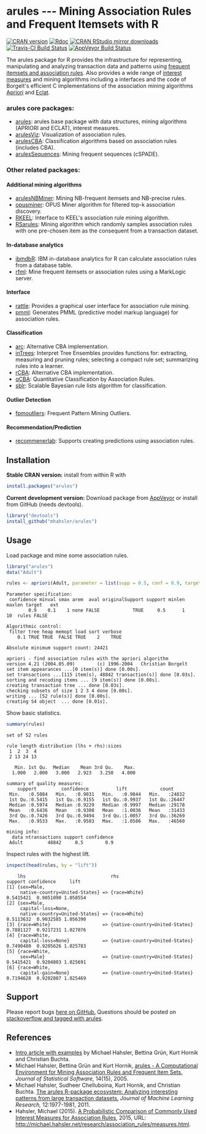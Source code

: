 # arules --- Mining Association Rules and Frequent Itemsets with R

[![CRAN version](http://www.r-pkg.org/badges/version/arules)](https://cran.r-project.org/package=arules)
 [![Rdoc](http://www.rdocumentation.org/badges/version/arules)](http://www.rdocumentation.org/packages/arules) 
[![CRAN RStudio mirror downloads](http://cranlogs.r-pkg.org/badges/arules)](https://cran.r-project.org/package=arules)
[![Travis-CI Build Status](https://travis-ci.org/mhahsler/arules.svg?branch=master)](https://travis-ci.org/mhahsler/arules)
[![AppVeyor Build Status](https://ci.appveyor.com/api/projects/status/github/mhahsler/arules?branch=master&svg=true)](https://ci.appveyor.com/project/mhahsler/arules)

The arules package for R provides the infrastructure for representing,
manipulating and analyzing transaction data and patterns
using [frequent itemsets and association rules](https://en.wikipedia.org/wiki/Association_rule_learning). Also provides a wide range of 
[interest measures](https://michael.hahsler.net/research/association_rules/measures.html) and mining algorithms including a interfaces and the code of
Borgelt's efficient C implementations of the association mining algorithms [Apriori](http://www.borgelt.net/apriori.html) and [Eclat](http://www.borgelt.net/eclat.html).

### arules core packages: 

* [arules](https://cran.r-project.org/package=arules): arules base package with data structures, mining algorithms (APRIORI and ECLAT), interest measures. 
* [arulesViz](https://cran.r-project.org/package=arulesViz): Visualization of association rules. 
* [arulesCBA](https://cran.r-project.org/package=arulesCBA): Classification algorithms based on association rules (includes CBA).  
* [arulesSequences](https://cran.r-project.org/package=arulesSequences):
   Mining frequent sequences (cSPADE).

### Other related packages:

#### Additional mining algorithms 

* [arulesNBMiner](https://cran.r-project.org/package=arulesNBMiner):
  Mining NB-frequent itemsets and NB-precise rules.
* [opusminer](https://cran.r-project.org/package=opusminer): OPUS Miner algorithm for filtered top-k association discovery.
* [RKEEL](https://cran.r-project.org/package=RKEEL): Interface to KEEL's association rule mining algorithm.
* [RSarules](https://cran.r-project.org/package=RSarules): Mining algorithm which randomly samples association rules with one pre-chosen item as the consequent from a transaction dataset.


#### In-database analytics

* [ibmdbR](https://cran.r-project.org/package=ibmdbR): IBM in-database analytics for R can calculate association rules from a database table.
* [rfml](https://cran.r-project.org/package=rfml): Mine frequent itemsets or association rules using a MarkLogic server. 

#### Interface

* [rattle](https://cran.r-project.org/package=rattle): Provides a graphical user interface for association rule mining.
* [pmml](https://cran.r-project.org/package=pmml): Generates PMML (predictive model markup language) for association rules.

#### Classification 

* [arc](https://cran.r-project.org/package=arc): Alternative CBA implementation. 
* [inTrees](https://cran.r-project.org/package=inTrees): Interpret Tree Ensembles provides functions for: extracting, measuring and pruning rules; selecting a compact rule set; summarizing rules into a learner.
* [rCBA](https://cran.r-project.org/package=rCBA): Alternative CBA implementation.
* [qCBA](https://cran.r-project.org/package=qCBA): Quantitative Classification by Association Rules.
* [sblr](https://cran.r-project.org/package=sbrl): Scalable Bayesian rule lists algorithm for classification.

#### Outlier Detection

* [fpmoutliers](https://cran.r-project.org/package=fpmoutliers): Frequent Pattern Mining Outliers.

#### Recommendation/Prediction

* [recommenerlab](https://cran.r-project.org/package=recommenderlab): Supports creating predictions using association rules.


## Installation

__Stable CRAN version:__ install from within R with
```R
install.packages("arules")
```
__Current development version:__ Download package from [AppVeyor](https://ci.appveyor.com/project/mhahsler/arules/build/artifacts) or install from GitHub (needs devtools). 
```R 
library("devtools")
install_github("mhahsler/arules")
``` 

## Usage

Load package and mine some association rules.
```R
library("arules")
data("Adult")

rules <- apriori(Adult, parameter = list(supp = 0.5, conf = 0.9, target = "rules"))
```

```
Parameter specification:
 confidence minval smax arem  aval originalSupport support minlen maxlen target   ext
        0.9    0.1    1 none FALSE            TRUE     0.5      1     10  rules FALSE

Algorithmic control:
 filter tree heap memopt load sort verbose
    0.1 TRUE TRUE  FALSE TRUE    2    TRUE

Absolute minimum support count: 24421 

apriori - find association rules with the apriori algorithm
version 4.21 (2004.05.09)        (c) 1996-2004   Christian Borgelt
set item appearances ...[0 item(s)] done [0.00s].
set transactions ...[115 item(s), 48842 transaction(s)] done [0.03s].
sorting and recoding items ... [9 item(s)] done [0.00s].
creating transaction tree ... done [0.03s].
checking subsets of size 1 2 3 4 done [0.00s].
writing ... [52 rule(s)] done [0.00s].
creating S4 object  ... done [0.01s].
```

Show basic statistics.
```R
summary(rules)
```

```
set of 52 rules

rule length distribution (lhs + rhs):sizes
 1  2  3  4 
 2 13 24 13 

   Min. 1st Qu.  Median    Mean 3rd Qu.    Max. 
  1.000   2.000   3.000   2.923   3.250   4.000 

summary of quality measures:
    support         confidence          lift            count      
 Min.   :0.5084   Min.   :0.9031   Min.   :0.9844   Min.   :24832  
 1st Qu.:0.5415   1st Qu.:0.9155   1st Qu.:0.9937   1st Qu.:26447  
 Median :0.5974   Median :0.9229   Median :0.9997   Median :29178  
 Mean   :0.6436   Mean   :0.9308   Mean   :1.0036   Mean   :31433  
 3rd Qu.:0.7426   3rd Qu.:0.9494   3rd Qu.:1.0057   3rd Qu.:36269  
 Max.   :0.9533   Max.   :0.9583   Max.   :1.0586   Max.   :46560  

mining info:
  data ntransactions support confidence
 Adult         48842     0.5        0.9
```

Inspect rules with the highest lift.
```R
inspect(head(rules, by = "lift"))
```

```
    lhs                               rhs                              support confidence     lift
[1] {sex=Male,                                                                                    
     native-country=United-States} => {race=White}                   0.5415421  0.9051090 1.058554
[2] {sex=Male,                                                                                    
     capital-loss=None,                                                                           
     native-country=United-States} => {race=White}                   0.5113632  0.9032585 1.056390
[3] {race=White}                   => {native-country=United-States} 0.7881127  0.9217231 1.027076
[4] {race=White,                                                                                  
     capital-loss=None}            => {native-country=United-States} 0.7490480  0.9205626 1.025783
[5] {race=White,                                                                                  
     sex=Male}                     => {native-country=United-States} 0.5415421  0.9204803 1.025691
[6] {race=White,                                                                                  
     capital-gain=None}            => {native-country=United-States} 0.7194628  0.9202807 1.025469
```


## Support

Please report bugs [here on GitHub.](https://github.com/mhahsler/arules/issues)
Questions should be posted on [stackoverflow and tagged with arules](https://stackoverflow.com/questions/tagged/arules).


## References

* [Intro article with examples](https://cran.r-project.org/package=arules/vignettes/arules.pdf) by Michael Hahsler, Bettina Gr&uuml;n, Kurt Hornik and
Christian Buchta.
* Michael Hahsler, Bettina Gr&uuml;n and Kurt Hornik, [arules - A Computational Environment for Mining Association Rules and Frequent Item Sets.](http://dx.doi.org/10.18637/jss.v014.i15) _Journal of Statistical Software,_ 14(15), 2005.
* Michael Hahsler, Sudheer Chelluboina, Kurt Hornik, and Christian Buchta. [The arules R-package ecosystem: Analyzing interesting patterns from large transaction datasets.](http://jmlr.csail.mit.edu/papers/v12/hahsler11a.html) _Journal of Machine Learning Research,_ 12:1977-1981, 2011.
* Hahsler, Michael (2015). 
[A Probabilistic Comparison of Commonly Used Interest Measures for Association Rules](http://michael.hahsler.net/research/association_rules/measures.html), 2015, URL: http://michael.hahsler.net/research/association_rules/measures.html.

